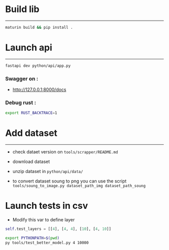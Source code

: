 # Build lib

---

```bash
maturin build && pip install .
```

# Launch api

---

```bash
fastapi dev python/api/app.py
```

### Swagger on :

- http://127.0.0.1:8000/docs

### Debug rust :

```bash
export RUST_BACKTRACE=1
```

# Add dataset

---

- check dataet version on `tools/scrapper/README.md`
- download dataset
- unzip dataset in `python/api/data/`

- to convert dataset soung to png you can use the script `tools/soung_to_image.py dataset_path_img dataset_path_soung`


# Launch tests in csv

- Modify this var to define layer
```python
self.test_layers = [[4], [4, 4], [10], [4, 10]]
```

```bash
export PYTHONPATH=$(pwd)
py tools/test_better_model.py 4 10000
```